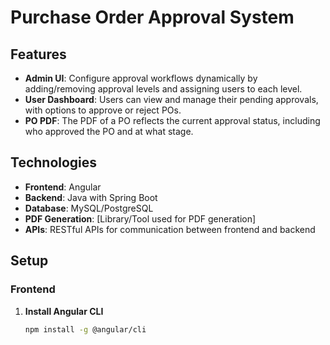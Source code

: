 # Purchase Order Approval System


## Features

- **Admin UI**: Configure approval workflows dynamically by adding/removing approval levels and assigning users to each level.
- **User Dashboard**: Users can view and manage their pending approvals, with options to approve or reject POs.
- **PO PDF**: The PDF of a PO reflects the current approval status, including who approved the PO and at what stage.

## Technologies

- **Frontend**: Angular
- **Backend**: Java with Spring Boot
- **Database**: MySQL/PostgreSQL
- **PDF Generation**: [Library/Tool used for PDF generation]
- **APIs**: RESTful APIs for communication between frontend and backend

## Setup

### Frontend

1. **Install Angular CLI**
   ```bash
   npm install -g @angular/cli



